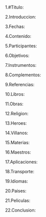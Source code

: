 

1.#Titulo: 



2.Introduccion:



3.Fechas:



4.Contenido:



5.Participantes:



6.Objetivos:



7.Instrumentos:



8.Complementos:



9.Referencias:



10.Libros:



11.Obras:



12.Religion:



13.Heroes:



14.Villanos:



15.Materias:



16.Maestros:



17.Aplicaciones:



18.Transporte:



19.Idiomas:



20.Paises:



21.Peliculas:



22.Conclusion:














